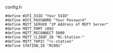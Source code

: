 config.h

	#define WIFI_SSID "Your SSID"
	#define WIFI_PASSWORD "Your Password"
	#define MQTT_SERVER "IP Address of MQTT Server"
	#define MQTT_PORT 1883
	#define MQTT_RECONNECT 5000
	#define MQTT_CLIENT_ID "RC-Station-"
	#define MQTT_TOPIC "rc-station"
	#define STATION_ID "RC001"

